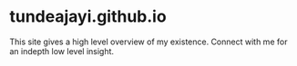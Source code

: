 # tundeajayi.github.io
This site gives a high level overview of my existence. Connect with me for an indepth low level insight.
